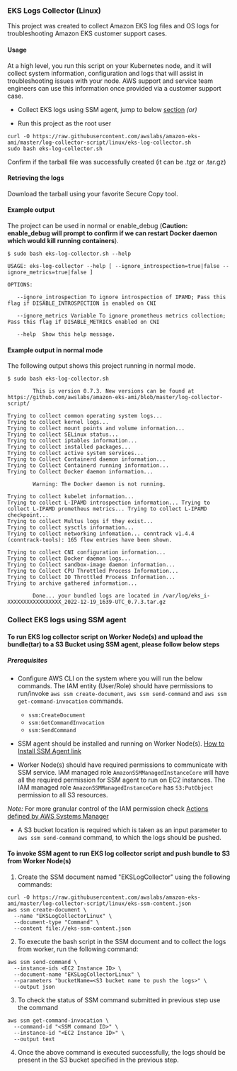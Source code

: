 ### EKS Logs Collector (Linux)

This project was created to collect Amazon EKS log files and OS logs for troubleshooting Amazon EKS customer support cases.

#### Usage

At a high level, you run this script on your Kubernetes node, and it will collect system information, configuration and logs that will assist in troubleshooting issues with your node. AWS support and service team engineers can use this information once provided via a customer support case.

* Collect EKS logs using SSM agent, jump to below [section](#collect-eks-logs-using-ssm-agent) _(or)_

* Run this project as the root user

```
curl -O https://raw.githubusercontent.com/awslabs/amazon-eks-ami/master/log-collector-script/linux/eks-log-collector.sh
sudo bash eks-log-collector.sh
```

Confirm if the tarball file was successfully created (it can be .tgz or .tar.gz)

#### Retrieving the logs

Download the tarball using your favorite Secure Copy tool.

#### Example output

The project can be used in normal or enable_debug (**Caution: enable_debug will prompt to confirm if we can restart Docker daemon which would kill running containers**).

```
$ sudo bash eks-log-collector.sh --help

USAGE: eks-log-collector --help [ --ignore_introspection=true|false --ignore_metrics=true|false ]

OPTIONS:

   --ignore_introspection To ignore introspection of IPAMD; Pass this flag if DISABLE_INTROSPECTION is enabled on CNI

   --ignore_metrics Variable To ignore prometheus metrics collection; Pass this flag if DISABLE_METRICS enabled on CNI

   --help  Show this help message.
```

#### Example output in normal mode

The following output shows this project running in normal mode.

```
$ sudo bash eks-log-collector.sh

        This is version 0.7.3. New versions can be found at https://github.com/awslabs/amazon-eks-ami/blob/master/log-collector-script/

Trying to collect common operating system logs...
Trying to collect kernel logs...
Trying to collect mount points and volume information...
Trying to collect SELinux status...
Trying to collect iptables information...
Trying to collect installed packages...
Trying to collect active system services...
Trying to Collect Containerd daemon information...
Trying to Collect Containerd running information...
Trying to Collect Docker daemon information...

        Warning: The Docker daemon is not running.

Trying to collect kubelet information...
Trying to collect L-IPAMD introspection information... Trying to collect L-IPAMD prometheus metrics... Trying to collect L-IPAMD checkpoint...
Trying to collect Multus logs if they exist...
Trying to collect sysctls information...
Trying to collect networking infomation... conntrack v1.4.4 (conntrack-tools): 165 flow entries have been shown.

Trying to collect CNI configuration information...
Trying to collect Docker daemon logs...
Trying to Collect sandbox-image daemon information...
Trying to Collect CPU Throttled Process Information...
Trying to Collect IO Throttled Process Information...
Trying to archive gathered information...

        Done... your bundled logs are located in /var/log/eks_i-XXXXXXXXXXXXXXXXX_2022-12-19_1639-UTC_0.7.3.tar.gz
```

### Collect EKS logs using SSM agent

#### To run EKS log collector script on Worker Node(s) and upload the bundle(tar) to a S3 Bucket using SSM agent, please follow below steps

##### Prerequisites

* Configure AWS CLI on the system where you will run the below commands. The IAM entity (User/Role) should have permissions to run/invoke `aws ssm create-document`, `aws ssm send-command` and `aws ssm get-command-invocation` commands.

  * `ssm:CreateDocument`
  * `ssm:GetCommandInvocation`
  * `ssm:SendCommand`

* SSM agent should be installed and running on Worker Node(s). [How to Install SSM Agent link](https://docs.aws.amazon.com/systems-manager/latest/userguide/sysman-manual-agent-install.html)

* Worker Node(s) should have required permissions to communicate with SSM service. IAM managed role `AmazonSSMManagedInstanceCore` will have all the required permission for SSM agent to run on EC2 instances. The IAM managed role `AmazonSSMManagedInstanceCore` has `S3:PutObject` permission to all S3 resources.

*Note:* For more granular control of the IAM permission check [Actions defined by AWS Systems Manager](https://docs.aws.amazon.com/IAM/latest/UserGuide/list_awssystemsmanager.html%23awssystemsmanager-actions-as-permissions)

* A S3 bucket location is required which is taken as an input parameter to `aws ssm send-command` command, to which the logs should be pushed.

#### To invoke SSM agent to run EKS log collector script and push bundle to S3 from Worker Node(s)

1. Create the SSM document named "EKSLogCollector" using the following commands:

```
curl -O https://raw.githubusercontent.com/awslabs/amazon-eks-ami/master/log-collector-script/linux/eks-ssm-content.json
aws ssm create-document \
  --name "EKSLogCollectorLinux" \
  --document-type "Command" \
  --content file://eks-ssm-content.json
```

2. To execute the bash script in the SSM document and to collect the logs from worker, run the following command:

```
aws ssm send-command \
  --instance-ids <EC2 Instance ID> \
  --document-name "EKSLogCollectorLinux" \
  --parameters "bucketName=<S3 bucket name to push the logs>" \
  --output json
```

3. To check the status of SSM command submitted in previous step use the command

```
aws ssm get-command-invocation \
  --command-id "<SSM command ID>" \
  --instance-id "<EC2 Instance ID>" \
  --output text
```

4. Once the above command is executed successfully, the logs should be present in the S3 bucket specified in the previous step.
